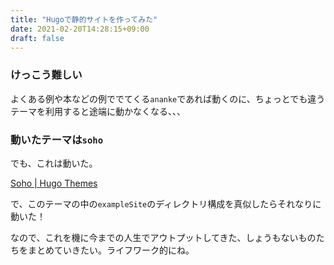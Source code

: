 ```yaml
---
title: "Hugoで静的サイトを作ってみた"
date: 2021-02-20T14:28:15+09:00
draft: false
---
```


### けっこう難しい
よくある例や本などの例ででてくる`ananke`であれば動くのに、ちょっとでも違うテーマを利用すると途端に動かなくなる、、、

### 動いたテーマは`soho`
でも、これは動いた。

[Soho | Hugo Themes](https://themes.gohugo.io/soho/)

で、このテーマの中の`exampleSite`のディレクトリ構成を真似したらそれなりに動いた！

なので、これを機に今までの人生でアウトプットしてきた、しょうもないものたちをまとめていきたい。ライフワーク的にね。




